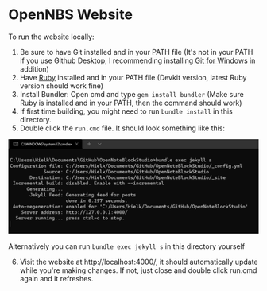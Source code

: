 
# OpenNBS Website


To run the website locally:

1. Be sure to have Git installed and in your PATH file (It's not in your PATH if you use Github Desktop, I recommending installing [Git for Windows](https://gitforwindows.org/) in addition)
2. Have [Ruby](https://rubyinstaller.org/) installed and in your PATH file (Devkit version, latest Ruby version should work fine)
3. Install Bundler: Open cmd and type `gem install bundler` (Make sure Ruby is installed and in your PATH, then the command should work)
4. If first time building, you might need to run `bundle install` in this directory.
5. Double click the `run.cmd` file. It should look something like this:

![Alt text](readme/cmd.png?raw=true "Cmd example")

Alternatively you can run `bundle exec jekyll s` in this directory yourself

6. Visit the website at http://localhost:4000/, it should automatically update while you're making changes. If not, just close and double click run.cmd again and it refreshes.
